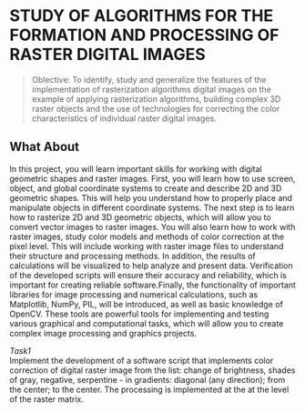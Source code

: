# STUDY OF ALGORITHMS FOR THE FORMATION AND PROCESSING OF RASTER DIGITAL IMAGES

> Oblective:
> To identify, study and generalize the features of the implementation of rasterization algorithms
> digital images on the example of applying rasterization algorithms, building complex
> 3D raster objects and the use of technologies for correcting the color characteristics of individual
> raster digital images.

## What About

In this project, you will learn important skills for working with digital geometric shapes and raster images. First, you will learn how to use screen, object, and global coordinate systems to create and describe 2D and 3D geometric shapes. This will help you understand how to properly place and manipulate objects in different coordinate systems. The next step is to learn how to rasterize 2D and 3D geometric objects, which will allow you to convert vector images to raster images. You will also learn how to work with raster images, study color models and methods of color correction at the pixel level. This will include working with raster image files to understand their structure and processing methods. In addition, the results of calculations will be visualized to help analyze and present data. Verification of the developed scripts will ensure their accuracy and reliability, which is important for creating reliable software.Finally, the functionality of important libraries for image processing and numerical calculations, such as Matplotlib, NumPy, PIL, will be introduced, as well as basic knowledge of OpenCV. These tools are powerful tools for implementing and testing various graphical and computational tasks, which will allow you to create complex image processing and graphics projects.

_Task1_<br>
Implement the development of a software script that implements color correction of digital
raster image from the list: change of brightness, shades of gray, negative, serpentine - in
gradients: diagonal (any direction); from the center; to the center. The processing is implemented at the
at the level of the raster matrix.

